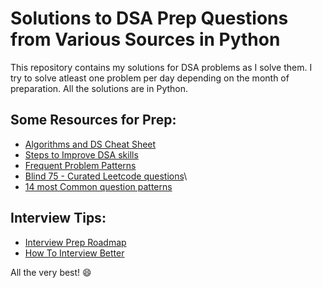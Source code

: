 # Solutions to DSA Prep Questions from Various Sources in Python
This repository contains my solutions for DSA problems as I solve them. I try to solve atleast one problem per day depending on the month of preparation.
All the solutions are in Python.

## Some Resources for Prep:
- [Algorithms and DS Cheat Sheet](https://algs4.cs.princeton.edu/cheatsheet/)
- [Steps to Improve DSA skills](https://www.hackerearth.com/blog/developers/7-steps-to-improve-your-data-structure-and-algorithm-skills/)
- [Frequent Problem Patterns](https://emre.me/categories/#coding-patterns)
- [Blind 75 - Curated Leetcode questions](https://leetcode.com/discuss/general-discussion/460599/blind-75-leetcode-questions)\
- [14 most Common question patterns](https://hackernoon.com/14-patterns-to-ace-any-coding-interview-question-c5bb3357f6ed)

## Interview Tips:
- [Interview Prep Roadmap](https://www.codinginterview.com/interview-roadmap)
- [How To Interview Better](https://medium.com/better-programming/how-to-get-better-at-coding-interviews-781086ace349)


All the very best! 😄
